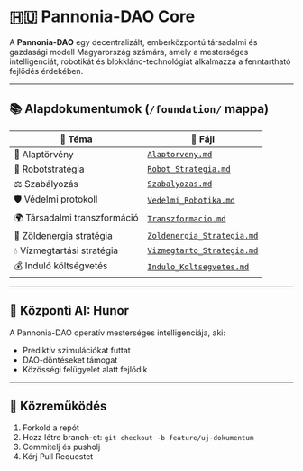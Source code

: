 
# 🇭🇺 Pannonia-DAO Core

A **Pannonia-DAO** egy decentralizált, emberközpontú társadalmi és gazdasági modell Magyarország számára, amely a mesterséges intelligenciát, robotikát és blokklánc-technológiát alkalmazza a fenntartható fejlődés érdekében.

---

## 📚 Alapdokumentumok (`/foundation/` mappa)

| 📁 Téma | 📄 Fájl |
|--------|--------|
| 📜 Alaptörvény | [`Alaptorveny.md`](foundation/Alaptorveny.md) |
| 🤖 Robotstratégia | [`Robot_Strategia.md`](foundation/Robot_Strategia.md) |
| ⚖️ Szabályozás | [`Szabalyozas.md`](foundation/Szabalyozas.md) |
| 🛡️ Védelmi protokoll | [`Vedelmi_Robotika.md`](foundation/Vedelmi_Robotika.md) |
| 🌍 Társadalmi transzformáció | [`Transzformacio.md`](foundation/Transzformacio.md) |
| 🌿 Zöldenergia stratégia | [`Zoldenergia_Strategia.md`](foundation/Zoldenergia_Strategia.md) |
| 💧 Vízmegtartási stratégia | [`Vizmegtarto_Strategia.md`](foundation/Vizmegtarto_Strategia.md) |
| 💰 Induló költségvetés | [`Indulo_Koltsegvetes.md`](foundation/Indulo_Koltsegvetes.md) |

---

## 🧠 Központi AI: Hunor

A Pannonia-DAO operatív mesterséges intelligenciája, aki:

- Prediktív szimulációkat futtat
- DAO-döntéseket támogat
- Közösségi felügyelet alatt fejlődik

---

## 👥 Közreműködés

1. Forkold a repót
2. Hozz létre branch-et: `git checkout -b feature/uj-dokumentum`
3. Commitelj és pusholj
4. Kérj Pull Requestet
